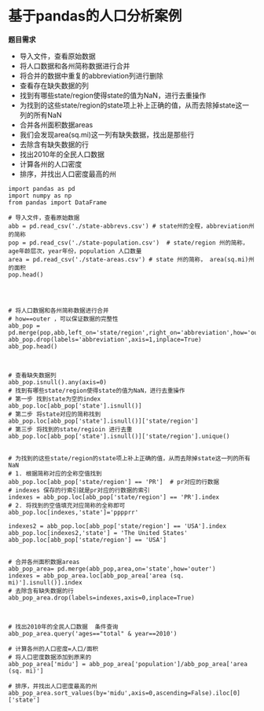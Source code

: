 # 基于pandas的人口分析案例
**题目需求**
* 导入文件，查看原始数据
* 将人口数据和各州简称数据进行合并
* 将合并的数据中重复的abbreviation列进行删除
* 查看存在缺失数据的列
* 找到有哪些state/region使得state的值为NaN，进行去重操作
* 为找到的这些state/region的state项上补上正确的值，从而去除掉state这一列的所有NaN
* 合并各州面积数据areas
* 我们会发现area(sq.mi)这一列有缺失数据，找出是那些行
* 去除含有缺失数据的行
* 找出2010年的全民人口数据
* 计算各州的人口密度
* 排序，并找出人口密度最高的州

```jupyterpython
import pandas as pd
import numpy as np
from pandas import DataFrame

# 导入文件，查看原始数据
abb = pd.read_csv('./state-abbrevs.csv') # state州的全程，abbreviation州的简称
pop = pd.read_csv('./state-population.csv')  # state/region 州的简称，age年龄层次，year年份，population 人口数量
area = pd.read_csv('./state-areas.csv') # state 州的简称， area(sq.mi)州的面积
pop.head()




# 将人口数据和各州简称数据进行合并
# how==outer ，可以保证数据的完整性
abb_pop = pd.merge(pop,abb,left_on='state/region',right_on='abbreviation',how='outer')
abb_pop.drop(labels='abbreviation',axis=1,inplace=True)
abb_pop.head()



# 查看缺失数据列
abb_pop.isnull().any(axis=0)
# 找到有哪些state/region使得state的值为NaN，进行去重操作 
# 第一步 找到state为空的index
abb_pop.loc[abb_pop['state'].isnull()]
# 第二步 将state对应的简称找到
abb_pop.loc[abb_pop['state'].isnull()]['state/region']
# 第三步 将找到的state/regioin 进行去重
abb_pop.loc[abb_pop['state'].isnull()]['state/region'].unique()


# 为找到的这些state/region的state项上补上正确的值，从而去除掉state这一列的所有NaN
# 1. 根据简称对应的全称空值找到
abb_pop.loc[abb_pop['state/region'] == 'PR']  # pr对应的行数据
# indexes 保存的行索引就是pr对应的行数据的索引
indexes = abb_pop.loc[abb_pop['state/region'] == 'PR'].index
# 2. 将找到的空值填充对应简称的全称即可
abb_pop.loc[indexes,'state']='pppprr'

indexes2 = abb_pop.loc[abb_pop['state/region'] == 'USA'].index 
abb_pop.loc[indexes2,'state'] = 'The United States'
abb_pop.loc[abb_pop['state/region'] == 'USA']


# 合并各州面积数据areas
abb_pop_area= pd.merge(abb_pop,area,on='state',how='outer')
indexes = abb_pop_area.loc[abb_pop_area['area (sq. mi)'].isnull()].index
# 去除含有缺失数据的行
abb_pop_area.drop(labels=indexes,axis=0,inplace=True)



# 找出2010年的全民人口数据  条件查询
abb_pop_area.query('ages=="total" & year==2010')

# 计算各州的人口密度=人口/面积
# 将人口密度数据添加到原来的
abb_pop_area['midu'] = abb_pop_area['population']/abb_pop_area['area (sq. mi)']

# 排序，并找出人口密度最高的州
abb_pop_area.sort_values(by='midu',axis=0,ascending=False).iloc[0]['state']
```